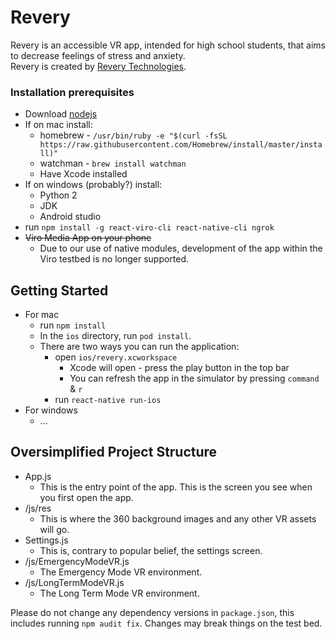 # Revery
Revery is an accessible VR app, intended for high school students, that aims to decrease feelings of stress and anxiety.  
Revery is created by [Revery Technologies](https://revery.now.sh).
### Installation prerequisites

- Download [nodejs](https://nodejs.org/en/)
- If on mac install:
  - homebrew - `/usr/bin/ruby -e "$(curl -fsSL https://raw.githubusercontent.com/Homebrew/install/master/install)"`
  - watchman - `brew install watchman`
  - Have Xcode installed
- If on windows (probably?) install:
  - Python 2
  - JDK
  - Android studio
- run `npm install -g react-viro-cli react-native-cli ngrok`
- ~~Viro Media App on your phone~~
    - Due to our use of native modules, development of the app within the Viro testbed is no longer supported.

## Getting Started

- For mac 
    - run `npm install`
    - In the `ios` directory, run `pod install`.
    - There are two ways you can run the application:
        - open `ios/revery.xcworkspace`
            - Xcode will open - press the play button in the top bar
            - You can refresh the app in the simulator by pressing `command` & `r`
        - run `react-native run-ios`
- For windows
    - ...

## Oversimplified Project Structure

- App.js
  - This is the entry point of the app. This is the screen you see when you first open the app.
- /js/res
  - This is where the 360 background images and any other VR assets will go.
- Settings.js
  - This is, contrary to popular belief, the settings screen.
- /js/EmergencyModeVR.js
  - The Emergency Mode VR environment.
- /js/LongTermModeVR.js
  - The Long Term Mode VR environment.

Please do not change any dependency versions in `package.json`, this includes running `npm audit fix`. Changes may break things on the test bed.
